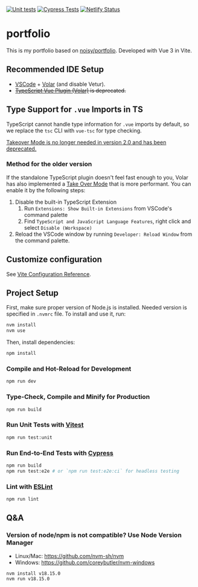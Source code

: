 [![Unit tests](https://github.com/lukmarcus/portfolio/actions/workflows/unittests.yml/badge.svg)](https://github.com/lukmarcus/portfolio/actions/workflows/unittests.yml)
[![Cypress Tests](https://github.com/lukmarcus/portfolio/actions/workflows/cypress.yml/badge.svg)](https://github.com/lukmarcus/portfolio/actions/workflows/cypress.yml)
[![Netlify Status](https://api.netlify.com/api/v1/badges/a7d3b899-983c-462b-a149-4f47c12e1d42/deploy-status)](https://app.netlify.com/sites/marekszumny/deploys)

# portfolio

This is my portfolio based on [noisy/portfolio](https://github.com/noisy/portfolio/). Developed with Vue 3 in Vite.

## Recommended IDE Setup

- [VSCode](https://code.visualstudio.com/) + [Volar](https://marketplace.visualstudio.com/items?itemName=johnsoncodehk.volar) (and disable Vetur).
- ~~[TypeScript Vue Plugin (Volar)](https://marketplace.visualstudio.com/items?itemName=johnsoncodehk.vscode-typescript-vue-plugin) is deprecated.~~

## Type Support for `.vue` Imports in TS

TypeScript cannot handle type information for `.vue` imports by default, so we replace the `tsc` CLI with `vue-tsc` for type checking.

[Takeover Mode is no longer needed in version 2.0 and has been deprecated.](https://github.com/vuejs/language-tools/releases/tag/v2.0.0)

### Method for the older version

If the standalone TypeScript plugin doesn't feel fast enough to you, Volar has also implemented a [Take Over Mode](https://github.com/johnsoncodehk/volar/discussions/471#discussioncomment-1361669) that is more performant. You can enable it by the following steps:

1. Disable the built-in TypeScript Extension
   1. Run `Extensions: Show Built-in Extensions` from VSCode's command palette
   2. Find `TypeScript and JavaScript Language Features`, right click and select `Disable (Workspace)`
2. Reload the VSCode window by running `Developer: Reload Window` from the command palette.

## Customize configuration

See [Vite Configuration Reference](https://vitejs.dev/config/).

## Project Setup

First, make sure proper version of Node.js is installed. Needed version is specified in `.nvmrc` file. To install and use it, run:

```sh
nvm install
nvm use
```

Then, install dependencies:

```sh
npm install
```

### Compile and Hot-Reload for Development

```sh
npm run dev
```

### Type-Check, Compile and Minify for Production

```sh
npm run build
```

### Run Unit Tests with [Vitest](https://vitest.dev/)

```sh
npm run test:unit
```

### Run End-to-End Tests with [Cypress](https://www.cypress.io/)

```sh
npm run build
npm run test:e2e # or `npm run test:e2e:ci` for headless testing
```

### Lint with [ESLint](https://eslint.org/)

```sh
npm run lint
```

## Q&A

### Version of node/npm is not compatible? Use Node Version Manager

- Linux/Mac: https://github.com/nvm-sh/nvm
- Windows: https://github.com/coreybutler/nvm-windows

```sh
nvm install v18.15.0
nvm run v18.15.0
```

